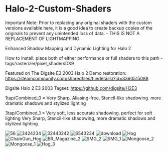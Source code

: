 # Halo-2-Custom-Shaders
Important Note: Prior to replacing any original shaders with the custom versions available here, it is a good idea to create backup copies of the originals to prevent any unintended loss of data. - THIS IS NOT A REPLACEMENT OF LIGHTMAPPING

Enhanced Shadow Mapping and Dynamic Lighting for Halo 2

How to install: place both of either performance or full shaders to this path - tags/rasterizer/pixel_shadersDX9

Featured on The Digsite E3 2003 Halo 2 Demo restoration:
https://steamcommunity.com/sharedfiles/filedetails/?id=3360515088

Digsite Halo 2 E3 2003 Tagset:
https://github.com/digsite/H2E3

1tap/Combined_0 = Very Sharp, Aliasing-free, Stencil-like shadowing. more dramatic shadows and stylized lighting

3tap/Combined_1 = Very soft, less accurate shadowing. perfect for soft lighting Very Sharp, Stencil-like shadowing, more dramatic shadows and stylized lighting


![56](https://github.com/777Sev777/Halo-2-Custom-Shaders/assets/134644571/7eccdb21-1f7c-47a8-8261-b4038e7c261c)
![3424234](https://github.com/user-attachments/assets/de344feb-9ea4-43dc-96e7-c140ed5c36a2)
![32443242](https://github.com/user-attachments/assets/1f93e662-e318-4a4f-8ead-1acb6ca5b93b)
![6543234](https://github.com/user-attachments/assets/bb8f1236-49de-4022-a5c0-9aefd4460aad)
![download](https://github.com/user-attachments/assets/76bb06b6-2adb-4013-ae4d-1c6d9e8cda45)
![Hog](https://github.com/777Sev777/Halo-2-Custom-Shaders/assets/134644571/9edf4781-5963-4904-b170-363c31214eb5)
![ChainGun_Hog](https://github.com/777Sev777/Halo-2-Custom-Shaders/assets/134644571/9a17200c-94c9-443b-907a-63245fa73a6d)
![BR_Magazine_2](https://github.com/777Sev777/Halo-2-Custom-Shaders/assets/134644571/070e4a9d-84ee-4646-af89-e30a99d907fe)
![SMG_2](https://github.com/777Sev777/Halo-2-Custom-Shaders/assets/134644571/6692668e-0769-43d4-84e0-7d187ca0673d)
![SMG_1](https://github.com/777Sev777/Halo-2-Custom-Shaders/assets/134644571/dae93273-9f77-4de3-9cd7-479340f226d6)
![Mongoose_2](https://github.com/777Sev777/Halo-2-Custom-Shaders/assets/134644571/7bc9363d-f263-45e4-baae-1bddb108dc26)
![Mongoose_1](https://github.com/777Sev777/Halo-2-Custom-Shaders/assets/134644571/44c317e9-965d-4016-804e-a4753efdd3d0)
![Hog_3](https://github.com/777Sev777/Halo-2-Custom-Shaders/assets/134644571/1bde6309-ee62-454c-b743-e49d65ddcba8)

